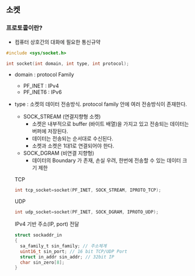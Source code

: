 ## 소켓

### 프로토콜이란?
* 컴퓨터 상호간의 대화에 필요한 통신규약

```c
#include <sys/socket.h>

int socket(int domain, int type, int protocol);
```

* domain : protocol Family
  * PF_INET : IPv4
  * PF_INET6 : IPv6
* type : 소켓의 데이터 전송방식.  protocol family 안에 여러 전송방식이 존재한다.
  * SOCK_STREAM (연결지향형 소켓)
    * 소켓은 내부적으로  buffer (바이트 배열)을 가지고 있고 전송되는 데이터는 버퍼에 저장된다.
    * 데이터는 전송되는 순서대로 수신된다.
    * 소켓과 소켓은 1대1로 연결되어야 한다.
  * SOCK_DGRAM (비연결 지향형)
    * 데이터의  Boundary 가 존재, 손실 우려, 한번에 전송할 수 있는 데이터 크기 제한

  TCP
  ```c
  int tcp_socket=socket(PF_INET, SOCK_STREAM, IPROTO_TCP);
  ```
  UDP
  ```c
  int udp_socket=socket(PF_INET, SOCK_DGRAM, IPROTO_UDP);
  ```

  IPv4 기반 주소(IP, port) 전달

  ```c
  struct sockaddr_in
  {
    sa_family_t sin_family; // 주소체계
    uint16_t sin_port; // 16 bit TCP/UDP Port
    struct in_addr sin_addr; // 32bit IP
    char sin_zero[8];
  }
  ```
